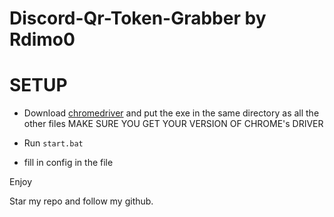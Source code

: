 # Discord-Qr-Token-Grabber by Rdimo0

# SETUP

- Download [chromedriver](https://chromedriver.chromium.org/downloads) and put the exe in the same directory as all the other files MAKE SURE YOU GET YOUR VERSION OF CHROME's DRIVER
- Run ``start.bat``

- fill in config in the file

Enjoy

Star my repo and follow my github.
